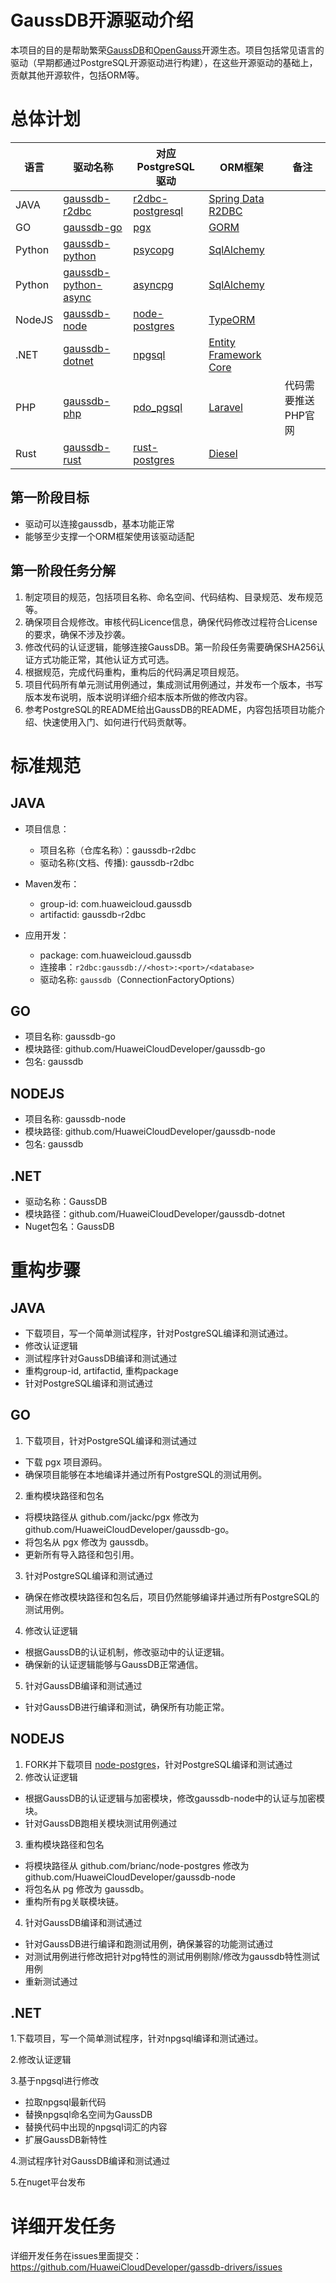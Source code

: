 # GaussDB开源驱动介绍

本项目的目的是帮助繁荣[GaussDB](https://www.huaweicloud.com/product/gaussdb.html)和[OpenGauss](https://opengauss.org/zh/)开源生态。项目包括常见语言的驱动（早期都通过PostgreSQL开源驱动进行构建），在这些开源驱动的基础上，贡献其他开源软件，包括ORM等。

# 总体计划

| 语言   | 驱动名称                                                                          | 对应PostgreSQL驱动                                                 | ORM框架                                                                             | 备注                |
| ------ | --------------------------------------------------------------------------------- | ------------------------------------------------------------------ | ----------------------------------------------------------------------------------- | ------------------- |
| JAVA   | [gaussdb-r2dbc](https://github.com/HuaweiCloudDeveloper/gaussdb-r2dbc)               | [r2dbc-postgresql](https://github.com/pgjdbc/r2dbc-postgresql)        | [Spring Data R2DBC](https://github.com/spring-projects/spring-data-relational/)        |                     |
| GO     | [gaussdb-go](https://github.com/HuaweiCloudDeveloper/gaussdb-go)                     | [pgx](https://github.com/jackc/pgx)                                   | [GORM](https://github.com/go-gorm/gorm)                                                |                     |
| Python | [gaussdb-python](https://github.com/HuaweiCloudDeveloper/gaussdb-python)             | [psycopg](https://github.com/psycopg/psycopg)                         | [SqlAlchemy](https://github.com/sqlalchemy/sqlalchemy)                                 |                     |
| Python | [gaussdb-python-async](https://github.com/HuaweiCloudDeveloper/gaussdb-python-async) | [asyncpg](https://github.com/MagicStack/asyncpg)                      | [SqlAlchemy](https://github.com/sqlalchemy/sqlalchemy)                                 |                     |
| NodeJS | [gaussdb-node](https://github.com/HuaweiCloudDeveloper/gaussdb-node)                 | [node-postgres](https://github.com/brianc/node-postgres)              | [TypeORM](https://github.com/typeorm/typeorm)                                          |                     |
| .NET   | [gaussdb-dotnet](https://github.com/HuaweiCloudDeveloper/gaussdb-dotnet)             | [npgsql](https://github.com/npgsql/npgsql)                            | [Entity Framework Core](https://github.com/HuaweiCloudDeveloper/gaussdb-dotnet-efcore) |                     |
| PHP    | [gaussdb-php](https://github.com/HuaweiCloudDeveloper/gaussdb-php)                   | [pdo_pgsql](https://github.com/php/php-src/tree/master/ext/pdo_pgsql) | [Laravel](https://github.com/laravel/laravel)                                          | 代码需要推送PHP官网 |
| Rust   | [gaussdb-rust](https://github.com/HuaweiCloudDeveloper/gaussdb-rust)                 | [rust-postgres](https://github.com/sfackler/rust-postgres/)           | [Diesel](https://github.com/diesel-rs/diesel)                                          |                     |

## 第一阶段目标

* 驱动可以连接gaussdb，基本功能正常
* 能够至少支撑一个ORM框架使用该驱动适配

## 第一阶段任务分解

1. 制定项目的规范，包括项目名称、命名空间、代码结构、目录规范、发布规范等。
2. 确保项目合规修改。审核代码Licence信息，确保代码修改过程符合License的要求，确保不涉及抄袭。
3. 修改代码的认证逻辑，能够连接GaussDB。第一阶段任务需要确保SHA256认证方式功能正常，其他认证方式可选。
4. 根据规范，完成代码重构，重构后的代码满足项目规范。
5. 项目代码所有单元测试用例通过，集成测试用例通过，并发布一个版本，书写版本发布说明，版本说明详细介绍本版本所做的修改内容。
6. 参考PostgreSQL的README给出GaussDB的README，内容包括项目功能介绍、快速使用入门、如何进行代码贡献等。

# 标准规范

## JAVA

* 项目信息：

  * 项目名称（仓库名称）：gaussdb-r2dbc
  * 驱动名称(文档、传播): gaussdb-r2dbc
* Maven发布：

  * group-id: com.huaweicloud.gaussdb
  * artifactid: gaussdb-r2dbc
* 应用开发：

  * package: com.huaweicloud.gaussdb
  * 连接串：`r2dbc:gaussdb://<host>:<port>/<database>`
  * 驱动名称: `gaussdb`（ConnectionFactoryOptions）

## GO

* 项目名称: gaussdb-go
* 模块路径: github.com/HuaweiCloudDeveloper/gaussdb-go
* 包名: gaussdb

## NODEJS

* 项目名称: gaussdb-node
* 模块路径: github.com/HuaweiCloudDeveloper/gaussdb-node
* 包名: gaussdb

## .NET

- 驱动名称：GaussDB
- 模块路径：github.com/HuaweiCloudDeveloper/gaussdb-dotnet
- Nuget包名：GaussDB

# 重构步骤

## JAVA

* 下载项目，写一个简单测试程序，针对PostgreSQL编译和测试通过。
* 修改认证逻辑
* 测试程序针对GaussDB编译和测试通过
* 重构group-id, artifactid, 重构package
* 针对PostgreSQL编译和测试通过

## GO

1. 下载项目，针对PostgreSQL编译和测试通过

* 下载 pgx 项目源码。
* 确保项目能够在本地编译并通过所有PostgreSQL的测试用例。

2. 重构模块路径和包名

* 将模块路径从 github.com/jackc/pgx 修改为 github.com/HuaweiCloudDeveloper/gaussdb-go。
* 将包名从 pgx 修改为 gaussdb。
* 更新所有导入路径和包引用。

3. 针对PostgreSQL编译和测试通过

* 确保在修改模块路径和包名后，项目仍然能够编译并通过所有PostgreSQL的测试用例。

4. 修改认证逻辑

* 根据GaussDB的认证机制，修改驱动中的认证逻辑。
* 确保新的认证逻辑能够与GaussDB正常通信。

5. 针对GaussDB编译和测试通过

* 针对GaussDB进行编译和测试，确保所有功能正常。

## NODEJS

1. FORK并下载项目 [node-postgres](https://github.com/brianc/node-postgres)，针对PostgreSQL编译和测试通过
2. 修改认证逻辑

* 根据GaussDB的认证逻辑与加密模块，修改gaussdb-node中的认证与加密模块。
* 针对GaussDB跑相关模块测试用例通过

3. 重构模块路径和包名

* 将模块路径从 github.com/brianc/node-postgres 修改为 github.com/HuaweiCloudDeveloper/gaussdb-node
* 将包名从 pg 修改为 gaussdb。
* 重构所有pg关联模块链。

4. 针对GaussDB编译和测试通过

* 针对GaussDB进行编译和跑测试用例，确保兼容的功能测试通过
* 对测试用例进行修改把针对pg特性的测试用例剔除/修改为gaussdb特性测试用例
* 重新测试通过

## .NET

1.下载项目，写一个简单测试程序，针对npgsql编译和测试通过。

2.修改认证逻辑

3.基于npgsql进行修改

- 拉取npgsql最新代码
- 替换npgsql命名空间为GaussDB
- 替换代码中出现的npgsql词汇的内容
- 扩展GaussDB新特性

4.测试程序针对GaussDB编译和测试通过

5.在nuget平台发布

# 详细开发任务

详细开发任务在issues里面提交： https://github.com/HuaweiCloudDeveloper/gassdb-drivers/issues
